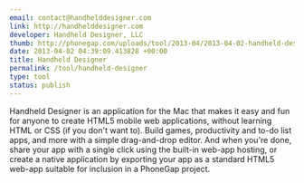 ```yaml
--- 
email: contact@handhelddesigner.com
link: http://handhelddesigner.com
developer: Handheld Designer, LLC
thumb: http://phonegap.com/uploads/tool/2013-04/2013-04-02-handheld-designer.png
date: 2013-04-02 04:39:09.413828 +00:00
title: Handheld Designer
permalink: /tool/handheld-designer
type: tool
status: publish
---
```


Handheld Designer is an application for the Mac that makes it easy and fun for anyone to create HTML5 mobile web applications, without learning HTML or CSS (if you don't want to). Build games, productivity and to-do list apps, and more with a simple drag-and-drop editor. And when you're done, share your app with a single click using the built-in web-app hosting, or create a native application by exporting your app as a standard HTML5 web-app suitable for inclusion in a PhoneGap project.
